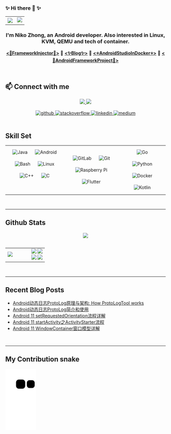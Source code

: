 ### ✨ Hi there 👋 ✨

<table><tr>
    <td><img src="https://octodex.github.com/images/topguntocat.png" align="left" /></td>
    <td><img src="https://rishavanand.github.io/static/images/greetings.gif" align="right|top"/></td>
</tr></table>

### <div align="center">I'm Niko Zhong, an Android developer. Also interested in Linux, KVM, QEMU and tech of container.</div>  

<p align="center">
    <b><a href="https://github.com/NasdaqGodzilla/FrameworkInjector">&lt;🌟FrameworkInjector🌟&gt;</a></b>
    <b>🔸</b>
    <b><a href="https://nasdaqgodzilla.github.io/">&lt;✨Blog✨&gt;</a></b>
    <b>🔸</b>
    <b><a href="https://github.com/NasdaqGodzilla/AndroidStudioInDocker">&lt;⭐AndroidStudioInDocker⭐&gt;</a></b>
    <b>🔸</b>
    <b><a href="https://github.com/NasdaqGodzilla/AndroidFrameworkProject">&lt;💫AndroidFrameworkProject💫&gt;</a></b>
</p>
    
<br/>

## 📫 Connect with me
<div align="center">
    <a href="https://juejin.cn/user/1253888000539070" target="_blank">
        <img src="https://img.shields.io/badge/%E6%8E%98%E9%87%91Juejin-%E9%A3%9E%E8%B5%B7%E6%9D%A5__%E9%A3%9E%E8%BF%87%E6%9D%A5-blue?style=social&logo=appveyor" />
    </a>
    <a href="https://blog.csdn.net/realDonaldTrump" target="_blank">
        <img src="https://img.shields.io/badge/CSDN-%E9%95%87%E4%B8%8A%E6%9D%91%E6%A0%91-red" />
    </a>
</div>

<br/>

<div align="center">
<a href="https://github.com/NasdaqGodzilla" target="_blank">
<img src=https://img.shields.io/badge/github-%2324292e.svg?&style=for-the-badge&logo=github&logoColor=white alt=github style="margin-bottom: 5px;" />
</a>
<a href="https://stackoverflow.com/users/9543005/westcity-downtown-boy" target="_blank">
<img src=https://img.shields.io/badge/stackoverflow-%23F28032.svg?&style=for-the-badge&logo=stackoverflow&logoColor=white alt=stackoverflow style="margin-bottom: 5px;" />
</a>
<a href="https://www.linkedin.cn/incareer/in/niko-zhong-8830a2153" target="_blank">
<img src=https://img.shields.io/badge/linkedin-%231E77B5.svg?&style=for-the-badge&logo=linkedin&logoColor=white alt=linkedin style="margin-bottom: 5px;" />
</a>
<a href="https://medium.com/@aug3073911" target="_blank">
<img src=https://img.shields.io/badge/medium-%23292929.svg?&style=for-the-badge&logo=medium&logoColor=white alt=medium style="margin-bottom: 5px;" />
</a>  
</div>

<br/>  

## Skill Set  
<table align="center"><tr><td valign="top" align="center">

<div align="center">  
<img style="margin: 10px" src="https://profilinator.rishav.dev/skills-assets/java-original-wordmark.svg" alt="Java" height="50" />  
<img style="margin: 10px" src="https://profilinator.rishav.dev/skills-assets/android-original-wordmark.svg" alt="Android" height="50" />  
<img style="margin: 10px" src="https://profilinator.rishav.dev/skills-assets/gnu_bash-icon.svg" alt="Bash" height="50" />  
<img style="margin: 10px" src="https://profilinator.rishav.dev/skills-assets/linux-original.svg" alt="Linux" height="50" />  
<img style="margin: 10px" src="https://profilinator.rishav.dev/skills-assets/cplusplus-original.svg" alt="C++" height="50" />  
<img style="margin: 10px" src="https://profilinator.rishav.dev/skills-assets/c-original.svg" alt="C" height="50" />  
</div>

</td><td valign="center">

<div align="center">  
<img style="margin: 10px" src="https://profilinator.rishav.dev/skills-assets/gitlab.svg" alt="GitLab" height="50" />  
<img style="margin: 10px" src="https://profilinator.rishav.dev/skills-assets/git-scm-icon.svg" alt="Git" height="50" />  
<img style="margin: 10px" src="https://profilinator.rishav.dev/skills-assets/raspberrypi.png" alt="Raspberry Pi" height="50" />  
<img style="margin: 10px" src="https://profilinator.rishav.dev/skills-assets/flutterio-icon.svg" alt="Flutter" height="50" />  
</div>

</td><td valign="center">

<div align="center">  
<img style="margin: 10px" src="https://profilinator.rishav.dev/skills-assets/go-original.svg" alt="Go" height="50" />  
<img style="margin: 10px" src="https://profilinator.rishav.dev/skills-assets/python-original.svg" alt="Python" height="50" />  
<img style="margin: 10px" src="https://profilinator.rishav.dev/skills-assets/docker-original-wordmark.svg" alt="Docker" height="50" />  
<img style="margin: 10px" src="https://profilinator.rishav.dev/skills-assets/kotlinlang-icon.svg" alt="Kotlin" height="50" />  
</div>

</td></tr></table>  

<br/>  

----

## Github Stats
<div align="center">
    <img src="https://github-profile-trophy.vercel.app/?username=NasdaqGodzilla&column=7" align="center"/>
</div>

<br/>

<div align="center">
    <table><tr>
        <td width="60%">
            <!-- Metrics -->
            <img src="https://metrics.lecoq.io/nasdaqgodzilla?template=classic&isocalendar=1&isocalendar.duration=full-year"/>
        </td>
        <td>
            <!-- Github Stats -->
            <img src="https://github-readme-stats.vercel.app/api?username=NasdaqGodzilla&show_icons=true&count_private=true&hide_border=true"/>
            <img src="https://github-readme-stats.vercel.app/api/top-langs/?username=NasdaqGodzilla&hide_border=true&layout=compact"/>
            <!-- Visitor counter -->
            <div align="center">
                <img src="https://komarev.com/ghpvc/?username=NasdaqGodzilla&&style=flat-square"/>
                <img src="https://profile-counter.glitch.me/NasdaqGodzilla/count.svg"/>
                <!--<img src="https://count.getloli.com/get/@:NasdaqGodzilla" alt=":NasdaqGodzilla" />-->
            </div> 
        </td>
    </tr></table>
</div>  

<br/>

----

## Recent Blog Posts  
<!-- BLOG-POST-LIST:START -->
- [Android动态日志ProtoLog原理与架构: How ProtoLogTool works](https://nasdaqgodzilla.github.io/2022/07/08/Android%E5%8A%A8%E6%80%81%E6%97%A5%E5%BF%97ProtoLog%E5%8E%9F%E7%90%86%E4%B8%8E%E6%9E%B6%E6%9E%84-How-ProtoLogTool-works/)
- [Android动态日志ProtoLog简介和使用](https://nasdaqgodzilla.github.io/2022/07/08/Android%E5%8A%A8%E6%80%81%E6%97%A5%E5%BF%97ProtoLog%E7%AE%80%E4%BB%8B%E5%92%8C%E4%BD%BF%E7%94%A8/)
- [Android 11 setRequestedOrientation流程详解](https://nasdaqgodzilla.github.io/2022/07/06/Android-11-setRequestedOrientation%E6%B5%81%E7%A8%8B%E8%AF%A6%E8%A7%A3/)
- [Android 11 startActivity之ActivityStarter流程](https://nasdaqgodzilla.github.io/2022/07/05/Android-11-startActivity%E4%B9%8BActivityStarter%E6%B5%81%E7%A8%8B/)
- [Android 11 WindowContainer窗口模型详解](https://nasdaqgodzilla.github.io/2022/07/03/Android-11-WindowContainer%E7%AA%97%E5%8F%A3%E6%A8%A1%E5%9E%8B%E8%AF%A6%E8%A7%A3/)
<!-- BLOG-POST-LIST:END -->  

<br/>

----

## My Contribution snake
![Contribution snake example](https://github.com/NasdaqGodzilla/NasdaqGodzilla/blob/output/github-contribution-grid-snake.svg)
